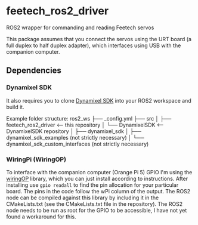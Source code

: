 # feetech_ros2_driver
ROS2 wrapper for commanding and reading Feetech servos

This package assumes that you connect the servos using the URT board (a full duplex to half duplex adapter), which interfaces using USB with the companion computer.

## Dependencies
### Dynamixel SDK
It also requires you to clone [Dynamixel SDK](https://github.com/ROBOTIS-GIT/DynamixelSDK) into your ROS2 workspace and build it.

Example folder structure:
ros2_ws
├── _config.yml
├── src
│   ├── feetech_ros2_driver <-- this repository
│   └── DynamixelSDK <-- DynamixelSDK repository
│       ├── dynamixel_sdk
│       ├── dynamixel_sdk_examples (not strictly necessary)
│       └── dynamixel_sdk_custom_interfaces (not strictly necessary)

### WiringPi (WiringOP)
To interface with the companion computer (Orange Pi 5) GPIO I'm using the [wiringOP](https://github.com/orangepi-xunlong/wiringOP) library, which you can just install according to instructions. After installing use `gpio readall` to find the pin allocation for your particular board. The pins in the code follow the wPi column of the output. 
The ROS2 node can be compiled against this library by including it in the CMakeLists.txt (see the CMakeLists.txt file in the repository). The ROS2 node needs to be run as root for the GPIO to be accessible, I have not yet found a workaround for this.

